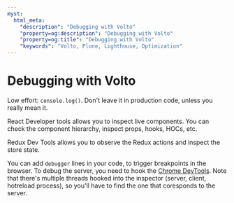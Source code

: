 ```yaml
---
myst:
  html_meta:
    "description": "Debugging with Volto"
    "property=og:description": "Debugging with Volto"
    "property=og:title": "Debugging with Volto"
    "keywords": "Volto, Plone, Lighthouse, Optimization"
---
```


# Debugging with Volto

Low effort: `console.log()`. Don't leave it in production code, unless you
really mean it.

React Developer tools allows you to inspect live components. You can check the
component hierarchy, inspect props, hooks, HOCs, etc.

Redux Dev Tools allows you to observe the Redux actions and inspect the store
state.

You can add `debugger` lines in your code, to trigger breakpoints in the browser. To debug the server, you need to hook the [Chrome DevTools](https://nodejs.org/docs/latest/api/debugger.html). Note that there's multiple threads hooked into the inspector (server, client, hotreload process), so you'll have to find the one that coresponds to the server.
